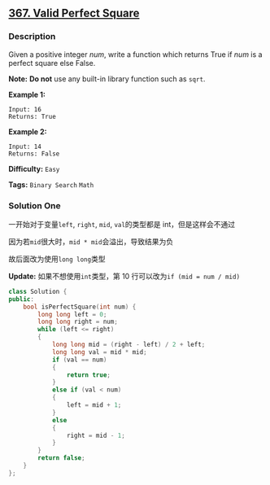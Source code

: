 ## [367. Valid Perfect Square](https://leetcode.com/problems/valid-perfect-square/#/description)

### Description

Given a positive integer _num_, write a function which returns True if _num_ is a perfect square else False.

**Note:** **Do not** use any built-in library function such as `sqrt`.

**Example 1:**

```
Input: 16
Returns: True

```

**Example 2:**

```
Input: 14
Returns: False
```

**Difficulty:** `Easy`

**Tags:** `Binary Search` `Math`

### Solution One

一开始对于变量`left`, `right`, `mid`, `val`的类型都是 int，但是这样会不通过

因为若`mid`很大时，`mid * mid`会溢出，导致结果为负

故后面改为使用`long long`类型

**Update:** 如果不想使用`int`类型，第 10 行可以改为`if (mid = num / mid)`

```c++
class Solution {
public:
    bool isPerfectSquare(int num) {
        long long left = 0;
        long long right = num;
        while (left <= right)
        {
            long long mid = (right - left) / 2 + left;
            long long val = mid * mid;
            if (val == num)
            {
                return true;
            }
            else if (val < num)
            {
                left = mid + 1;
            }
            else
            {
                right = mid - 1;
            }
        }
        return false;
    }
};
```
